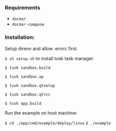 ### Requirements

- `docker`
- `docker-compose`

### Installation:

Setup direnv and allow .envrc first.

`$ sh setup.sh` to install tusk task manager.

`$ tusk sandbox.build`

`$ tusk sandbox.up`

`$ tusk sandbox.qtsetup`

`$ tusk sandbox.qtrcc`

`$ tusk app.build`

Run the example on host machine:

`$ cd ./app/cmd/example/deploy/linux`
`$ ./example`
